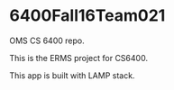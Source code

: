 # 6400Fall16Team021
OMS CS 6400 repo.

This is the ERMS project for CS6400.

This app is built with LAMP stack.
